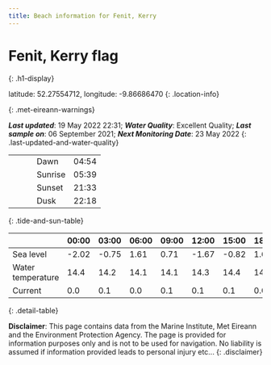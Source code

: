 ```yaml
---
title: Beach information for Fenit, Kerry
---
```

# Fenit, Kerry <span class="material-icons blue-flag" alt="This a Blue Flag beach">flag</span>
{: .h1-display}

latitude: 52.27554712, longitude: -9.86686470
{: .location-info}


{: .met-eireann-warnings}

___Last updated___: 19 May 2022 22:31; ___Water Quality___: Excellent Quality;
___Last sample on___: 06 September 2021; ___Next Monitoring Date___: 23 May 2022
{: .last-updated-and-water-quality}

|   |   |   |   |   |
|---|---|---|---|---|
|   |   |   | Dawn  | 04:54 |
|   |   |   | Sunrise  | 05:39 |
|   |   |   | Sunset  | 21:33 |
|   |   |   | Dusk  | 22:18 |
{: .tide-and-sun-table}

<div></div>

| | 00:00 | 03:00 | 06:00 | 09:00 | 12:00 | 15:00 | 18:00 | 21:00 |
|---|---|---|---|---|---|---|---|---|
| Sea level | -2.02 | -0.75 | 1.61 | 0.71| -1.67 | -0.82 | 1.6 | 1.08 |
| Water temperature | 14.4 | 14.2 | 14.1 | 14.1 | 14.3 | 14.4 | 14.4 | 14.4 |
| Current | 0.0 | 0.1 | 0.0 | 0.1 | 0.1| 0.1 | 0.0 | 0.1 |
{: .detail-table}

__Disclaimer__: This page contains data from the Marine Institute,
Met Eireann and the Environment Protection Agency. The page is provided for
information purposes only and is not to be used for navigation. No liability
is assumed if information provided leads to personal injury etc...
{: .disclaimer}